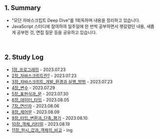 ## 1. Summary

- "모던 자바스크립트 Deep Dive"를 1회독하며 내용을 정리하고 있습니다.
- JavaScript 스터디에 참여하여 일주일에 한 번씩 공부하면서 헷갈렸던 내용, 새롭게 공부한 것, 면접 질문 등을 공유하고 있습니다.

<br>

## 2. Study Log

- [1장_프로그래밍](./01_프로그래밍.md) - 2023.07.23
- [2장_자바스크립트란?](./02_자바스크립트란.md) - 2023.07.23
- [3장_자바스크립트_개발_환경과 실행_방법](./03_자바스크립트_개발_환경과_실행_방법.md) - 2023.07.23
- [4장_변수](./04_변수.md) - 2023.07.29
- [5장_표현식과_문](./05_표현식과_문.md) - 2023.07.30
- [6장_데이터_타입](./06_데이터_타입.md) - 2023.08.05
- [7장_연산자](./07_연산자.md) - 2023.08.06
- [8장_제어문](./08_제어문.md) - 2023.08.09
- [9장_타입_변환과_단축_평가](./09_타입_변환과_단축_평가.md) - 2023.08.10
- [10장_객체_리터럴](./10_객체_리터럴.md) - 2023.08.19
- [11장_원시_값과_객체의_비교](./11_원시_값과_객체의_비교.md) - ing
